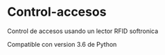 # Control-accesos
Control de accesos usando un lector RFID softronica


Compatible con version 3.6 de Python
